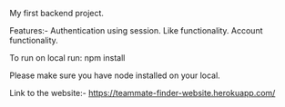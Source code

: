 My first backend project.

Features:-
Authentication using session.
Like functionality.
Account functionality.

To run on local run:
npm install

Please make sure you have node installed on your local.

Link to the website:- https://teammate-finder-website.herokuapp.com/